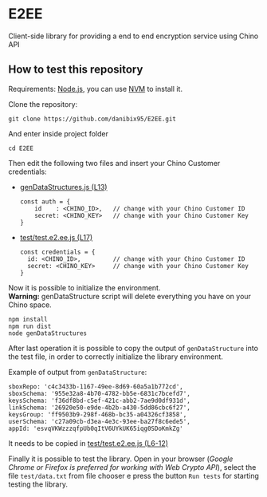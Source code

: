 # E2EE
Client-side library for providing a end to end encryption service using Chino API


## How to test this repository

Requirements: [Node.js](https://nodejs.org), you can use [NVM](https://github.com/creationix/nvm/blob/master/README.md) to install it.

Clone the repository:

    git clone https://github.com/danibix95/E2EE.git
    
And enter inside project folder

    cd E2EE

Then edit the following two files and insert your Chino Customer credentials:

- [genDataStructures.js (L13)](https://github.com/danibix95/E2EE/blob/dev/genDataStructures.js#L13)

      const auth = {
          id    : <CHINO_ID>,   // change with your Chino Customer ID
          secret: <CHINO_KEY>   // change with your Chino Customer Key
      }
- [test/test.e2.ee.js (L17)](https://github.com/danibix95/E2EE/blob/master/test/test.e2ee.js#L17)

      const credentials = {
        id: <CHINO_ID>,         // change with your Chino Customer ID
        secret: <CHINO_KEY>     // change with your Chino Customer Key
      }
Now it is possible to initialize the environment.  
**Warning:** genDataStructure script will delete everything you have on your Chino space.

    npm install
    npm run dist
    node genDataStructures

After last operation it is possible to copy the output of `genDataStructure` into the test file, in order to correctly initialize the library environment.

Example of output from `genDataStructure`:

    sboxRepo: 'c4c3433b-1167-49ee-8d69-60a5a1b772cd',
    sboxSchema: '955e32a8-4b70-4782-bb5e-6831c7bcefd7',
    keysSchema: 'f36df8bd-c5ef-421c-abb2-7ae9d0df931d',
    linkSchema: '26920e50-e9de-4b2b-a430-5dd86cbc6f27',
    keysGroup: 'ff9503b9-298f-468b-bc35-a04326cf3858',
    userSchema: 'c27a09cb-d3ea-4e3c-93ee-ba27f8c6ede5',
    appId: 'esvqVKWzzzqfpUb0qItV6UYkUK65iqg0SDoKmkZg'
    
It needs to be copied in [test/test.e2.ee.js (L6-12)](https://github.com/danibix95/E2EE/blob/master/test/test.e2ee.js#L6-L12)

Finally it is possible to test the library. Open in your browser (*Google Chrome or Firefox is preferred for working with Web Crypto API*), select the file `test/data.txt` from file chooser e press the button `Run tests` for starting testing the library.